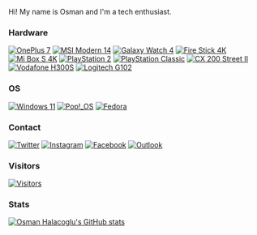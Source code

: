 Hi! My name is Osman and I'm a tech enthusiast.

[//]: # (Thanks for viewing my page!)

### Hardware

[![OnePlus 7](https://img.shields.io/badge/OnePlus%207-F5010C?style=flat&logo=oneplus&logoColor=FFFFFF&labelColor=F5010C)](https://www.gsmarena.com/oneplus_7-9623.php)
[![MSI Modern 14](https://img.shields.io/badge/MSI%20Modern%2014-333333?style=flat&logo=msi&logoColor=FFFFFF&labelColor=333333)](https://www.msi.com/Business-Productivity/Modern-14-B11X)
[![Galaxy Watch 4](https://img.shields.io/badge/Galaxy%20Watch%204-1428A0?style=flat&logo=samsung&logoColor=FFFFFF&labelColor=1428A0)](https://www.samsung.com/us/watches/galaxy-watch4/)
[![Fire Stick 4K](https://img.shields.io/badge/Fire%20Stick%204K-FC4C02?style=flat&logo=amazonfiretv&logoColor=FFFFFF&labelColor=FC4C02)](https://www.techradar.com/reviews/amazon-fire-tv-stick-4k)
[![Mi Box S 4K](https://img.shields.io/badge/Mi%20Box%20S%204K-FF6900?style=flat&logo=xiaomi&logoColor=FFFFFF&labelColor=FF6900)](https://www.mi.com/us/mi-box-s/)
[![PlayStation 2](https://img.shields.io/badge/PlayStation%202-003791?style=flat&logo=playstation2&logoColor=FFFFFF&labelColor=003791)](https://en.wikipedia.org/wiki/PlayStation_2)
[![PlayStation Classic](https://img.shields.io/badge/PlayStation%20Classic-00AC9F?style=flat&logo=playstation&logoColor=FFFFFF&labelColor=00AC9F)](https://en.wikipedia.org/wiki/PlayStation_Classic)
[![CX 200 Street II](https://img.shields.io/badge/CX%20200%20Street%20II-333333?style=flat&logo=sennheiser&logoColor=FFFFFF&labelColor=333333)](https://en-us.sennheiser.com/stereo-earbuds-sound-isolating-cx-200-street-ii)
[![Vodafone H300S](https://img.shields.io/badge/Vodafone%20H300S-E60000?style=flat&logo=vodafone&logoColor=FFFFFF&labelColor=E60000)](https://openwrt.org/toh/vodafone/vodafoneh300s)
[![Logitech G102](https://img.shields.io/badge/Logitech%20G102-00B8FC?style=flat&logo=logitech&logoColor=FFFFFF&labelColor=00B8FC)](https://www.logitechg.com/en-us/products/gaming-mice/g203-prodigy-gaming-mouse.910-004842.html)

### OS

[![Windows 11](https://img.shields.io/badge/Windows%2011-0078D6?style=flat&logo=microsoft&logoColor=FFFFFF&labelColor=0078D6)](https://www.microsoft.com/en-us/windows/)
[![Pop!_OS](https://img.shields.io/badge/Pop!_OS-48B9C7?style=flat&logo=popos&logoColor=FFFFFF&labelColor=48B9C7)](https://pop.system76.com/)
[![Fedora](https://img.shields.io/badge/Fedora-072C61?style=flat&logo=fedora&logoColor=FFFFFF&labelColor=072C61)](https://getfedora.org/en/)

### Contact

[![Twitter](https://img.shields.io/badge/OsmanHalacoglu-1DA1F2?style=flat&logo=twitter&logoColor=FFFFFF&labelColor=1DA1F2)](https://twitter.com/OsmanHalacoglu)
[![Instagram](https://img.shields.io/badge/Halacoglu-E4405F?style=flat&logo=instagram&logoColor=FFFFFF&labelColor=E4405F)](https://www.instagram.com/halacoglu/)
[![Facebook](https://img.shields.io/badge/OsmanHalacoglu-1877F2?style=flat&logo=facebook&logoColor=FFFFFF&labelColor=1877F2)](https://www.facebook.com/osmanhalacoglu/)
[![Outlook](https://img.shields.io/badge/OsmanHalacoglu-0078D4?style=flat&logo=microsoftoutlook&logoColor=FFFFFF&labelColor=0078D4)](mailto:osmanhalacoglu@windowslive.com)

### Visitors

[![Visitors](https://visitor-badge.glitch.me/badge?page_id=halacoglu&left_color=slategray&right_color=firebrick)](https://visitor-badge.glitch.me/)

### Stats

[![Osman Halacoglu's GitHub stats](https://github-readme-stats.vercel.app/api?username=halacoglu&theme=yeblu&count_private=true&include_all_commits=true&show_icons=true)](https://github.com/anuraghazra/github-readme-stats)
